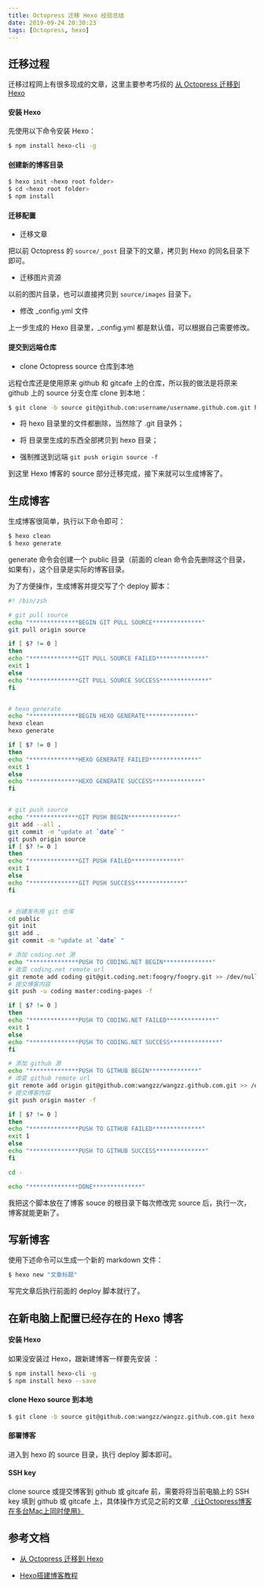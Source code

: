 ```yaml
---
title: Octopress 迁移 Hexo 经验总结
date: 2019-09-24 20:30:23
tags: [Octopress, hexo]
---
```



## 迁移过程

迁移过程网上有很多现成的文章，这里主要参考巧叔的 [从 Octopress 迁移到 Hexo](https://blog.devtang.com/2016/02/16/from-octopress-to-hexo/)

#### 安装 Hexo

先使用以下命令安装 Hexo：

```zsh
$ npm install hexo-cli -g
```

#### 创建新的博客目录

```zsh
$ hexo init <hexo root folder>
$ cd <hexo root folder>
$ npm install
```

<!-- more -->

#### 迁移配置

* 迁移文章

把以前 Octopress 的 `source/_post` 目录下的文章，拷贝到 Hexo 的同名目录下即可。

* 迁移图片资源

以前的图片目录，也可以直接拷贝到 `source/images` 目录下。

* 修改 _config.yml 文件

上一步生成的 Hexo 目录里，_config.yml 都是默认值，可以根据自己需要修改。

#### 提交到远端仓库

* clone Octopress source 仓库到本地

远程仓库还是使用原来 github 和 gitcafe 上的仓库，所以我的做法是将原来 github 上的 source 分支仓库 clone 到本地：

```zsh
$ git clone -b source git@github.com:username/username.github.com.git hexo
```

* 将 hexo 目录里的文件都删除，当然除了 .git 目录外；

* 将 <hexo root folder> 目录里生成的东西全部拷贝到 hexo 目录；

* 强制推送到远端 `git push origin source -f `

到这里 Hexo 博客的 source 部分迁移完成，接下来就可以生成博客了。

## 生成博客

生成博客很简单，执行以下命令即可：

```zsh
$ hexo clean
$ hexo generate
```

generate 命令会创建一个 public 目录（前面的 clean 命令会先删除这个目录，如果有），这个目录是实际的博客目录。

为了方便操作，生成博客并提交写了个 deploy 脚本：

```zsh
#! /bin/zsh

# git pull source
echo "**************BEGIN GIT PULL SOURCE**************"
git pull origin source

if [ $? != 0 ]
then
echo "**************GIT PULL SOURCE FAILED**************"
exit 1
else
echo "**************GIT PULL SOURCE SUCCESS**************"
fi


# hexo generate
echo "**************BEGIN HEXO GENERATE**************"
hexo clean
hexo generate

if [ $? != 0 ]
then
echo "**************HEXO GENERATE FAILED**************"
exit 1
else
echo "**************HEXO GENERATE SUCCESS**************"
fi


# git push source
echo "**************GIT PUSH BEGIN**************"
git add --all .
git commit -m "update at `date` "
git push origin source
if [ $? != 0 ]
then
echo "**************GIT PUSH FAILED**************"
exit 1
else
echo "**************GIT PUSH SUCCESS**************"
fi


# 创建发布用 git 仓库
cd public
git init
git add .
git commit -m "update at `date` "

# 添加 coding.net 源
echo "**************PUSH TO CODING.NET BEGIN**************"
# 改变 coding.net remote url
git remote add coding git@git.coding.net:foogry/foogry.git >> /dev/null 2>&1
# 提交博客内容
git push -u coding master:coding-pages -f

if [ $? != 0 ]
then
echo "**************PUSH TO CODING.NET FAILED**************"
exit 1
else
echo "**************PUSH TO CODING.NET SUCCESS**************"
fi

# 添加 github 源
echo "**************PUSH TO GITHUB BEGIN**************"
# 改变 github remote url
git remote add origin git@github.com:wangzz/wangzz.github.com.git >> /dev/null 2>&1
# 提交博客内容
git push origin master -f

if [ $? != 0 ]
then
echo "**************PUSH TO GITHUB FAILED**************"
exit 1
else
echo "**************PUSH TO GITHUB SUCCESS**************"
fi

cd -

echo "**************DONE**************"
```

我把这个脚本放在了博客 souce 的根目录下每次修改完 source 后，执行一次，博客就能更新了。

## 写新博客

使用下述命令可以生成一个新的 markdown 文件：

```zsh
$ hexo new "文章标题"
```

写完文章后执行前面的 deploy 脚本就行了。

## 在新电脑上配置已经存在的 Hexo 博客

#### 安装 Hexo

如果没安装过 Hexo，跟新建博客一样要先安装 ：

```zsh
$ npm install hexo-cli -g
$ npm install hexo --save
```

#### clone Hexo source 到本地

```zsh
$ git clone -b source git@github.com:wangzz/wangzz.github.com.git hexo
```

#### 部署博客

进入到 hexo 的 source 目录，执行 deploy 脚本即可。

#### SSH key

clone source 或提交博客到 github 或 gitcafe 前，需要将将当前电脑上的 SSH key 填到 github 或 gitcafe 上，具体操作方式见之前的文章 [《让Octopress博客在多台Mac上同时使用》](http://foggry.com/2014/04/02/2014-04-02-ru-he-pei-zhi-rang-ni-de-octopressbo-ke-zai-duo-tai-macshang-tong-shi-shi-yong/)



## 参考文档

* [从 Octopress 迁移到 Hexo](https://blog.devtang.com/2016/02/16/from-octopress-to-hexo/)

* [Hexo搭建博客教程]([https://thief.one/2017/03/03/Hexo%E6%90%AD%E5%BB%BA%E5%8D%9A%E5%AE%A2%E6%95%99%E7%A8%8B/](https://thief.one/2017/03/03/Hexo搭建博客教程/))